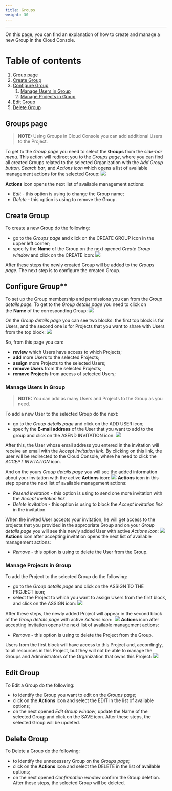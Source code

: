 ```yaml
---
title: Groups
weight: 30
---
```

___
On this page, you can find an explanation of how to create and manage a new Group in the Cloud Console.

# Table of contents
1. [Group page](#group-page)
2. [Create Group](#create-group)
3. [Сonfigure Group](#configure-group) 
    1. [Manage Users in Group](#manage-users-in-group)
    2. [Manage Projects in Group](#manage-projects-in-group)
4. [Edit Group](#edit-group)
5. [Delete Group](#delete-group)

## Groups page

>**NOTE:** Using Groups in Cloud Console you can add additional Users to the Project. 

To get to the *Group page* you need to select the **Groups** from the *side-bar menu*.
This action will redirect you to the *Groups page*, where you can find all created Groups related to the selected Organization with the *Add Group button, Search bar*, and *Actions icon* which opens a list of available management actions for the selected Group:
![](../../assets/images/groups/1-gr.png?classes=border,shadow)  

**Actions** icon opens the next list of available management actions:
- *Edit* - this option is using to change the Group name;
- *Delete* - this option is using to remove the Group.

## Create Group

To create a new Group do the following:
- go to the *Groups page* and click on the CREATE GROUP icon in the upper left corner;
- specify the **Name** of the Group on the next opened *Create Group window* and click on the CREATE icon:
![](../../assets/images/groups/2-gr.png?classes=border,shadow) 

After these steps the newly created Group will be added to the *Groups page*.
The next step is to configure the created Group.

## Сonfigure Group** 

To set up the Group membership and permissions you can from the *Group details page.*
To get to the *Group details page* you need to click on the **Name** of the corresponding Group:
![](../../assets/images/groups/3-gr.png?classes=border,shadow) 

On the *Group details page* you can see two blocks: the first top block is for Users, and the second one is for Projects that you want to share with Users from the top block:
![](../../assets/images/groups/4-gr.png?classes=border,shadow) 

So, from this page you can:
- **review** which Users have access to which Projects;
- **add** more Users to the selected Projects;
- **assign** more Projects to the selected Users;
- **remove Users** from the selected Projects;
- **remove Projects** from access of selected Users;

### Manage Users in Group

>**NOTE:** You can add as many Users and Projects to the Group as you need.

To add a new User to the selected Group do the next:
- go to the *Group details page* and click on the ADD USER icon;
- specify the **E-mail address** of the User that you want to add to the group and click on the ASEND INVITATION icon:
![](../../assets/images/groups/5-gr.png?classes=border,shadow) 

After this, the User whose email address you entered in the invitation will receive an email with the *Accept invitation link*. By clicking on this link, the user will be redirected to the Cloud Console, where he need to click the *ACCEPT INVITATION* icon.      

And on the yours *Group details page* you will see the added information about your invitation with the active **Actions** icon:
![](../../assets/images/groups/6-gr.png?classes=border,shadow)
**Actions** icon in this step opens the next list of available management actions:  
- *Resend invitation* - this option is using to send one more invitation with the *Accept invitation link*.
- *Delete invitation* - this option is using to block the *Accept invitation link* in the invitation.

When the invited User accepts your invitation, he will get access to the projects that you provided in the appropriate Group and on your *Group details page* you will see this newly added User with active *Actions icon*:
![](../../assets/images/groups/7-gr.png?classes=border,shadow) 
**Actions** icon after accepting invitation opens the next list of available management actions:  
- *Remove* - this option is using to delete the User from the Group.

### Manage Projects in Group
To add the Project to the selected Group do the following:
- go to the *Group details page* and click on the ASSIGN TO THE PROJECT icon;
- select the Project to which you want to assign Users from the first block, and click on the ASSIGN icon:
![](../../assets/images/groups/8-gr.png?classes=border,shadow)

After these steps, the newly added Project will appear in the second block of the *Group details page* with active *Actions icon*: 
![](../../assets/images/groups/9-gr.png?classes=border,shadow)
**Actions** icon after accepting invitation opens the next list of available management actions:  
- *Remove* - this option is using to delete the Project from the Group.

Users from the first block will have access to this Project and, accordingly, to all resources in this Project, but they will not be able to manage the Groups and Administrators of the Organization that owns this Project:
![](../../assets/images/groups/10-gr.png?classes=border,shadow)

## Edit Group

To Edit a Group do the following:
- to identify the Group you want to edit on the *Groups page*;
- click on the **Actions** icon and select the EDIT in the list of available options;
- on the next opened *Edit Group window*, update the Name of the selected Group and click on the SAVE icon.
After these steps, the selected Group will be updeted.

## Delete Group

To Delete a Group do the following:
- to identify the unnecessary Group on the *Groups page*;
- click on the **Actions** icon and select the DELETE in the list of available options;
- on the next opened *Confirmation window* confirm the Group deletion.
After these steps, the selected Group will be deleted.



